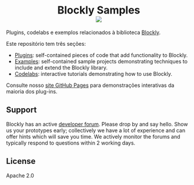 <h1 align="center">
Blockly Samples <br /> <a href="https://github.com/google/blockly"><img src="https://tinyurl.com/built-on-blockly" /> </a>
</h1>

Plugins, codelabs e exemplos relacionados à biblioteca [Blockly](https://github.com/google/blockly).

Este repositório tem três seções:

- [Plugins](plugins/): self-contained pieces of code that add functionality to Blockly.
- [Examples](examples/): self-contained sample projects demonstrating techniques to include and extend the Blockly library.
- [Codelabs](codelabs/): interactive tutorials demonstrating how to use Blockly.

Consulte nosso [site GitHub Pages](https://google.github.io/blockly-samples/index.html) para demonstrações interativas da maioria dos plug-ins.

## Support

Blockly has an active [developer forum](https://groups.google.com/forum/#!forum/blockly). Please drop by and say hello. Show us your prototypes early; collectively we have a lot of experience and can offer hints which will save you time. We actively monitor the forums and typically respond to questions within 2 working days.


## License

Apache 2.0
